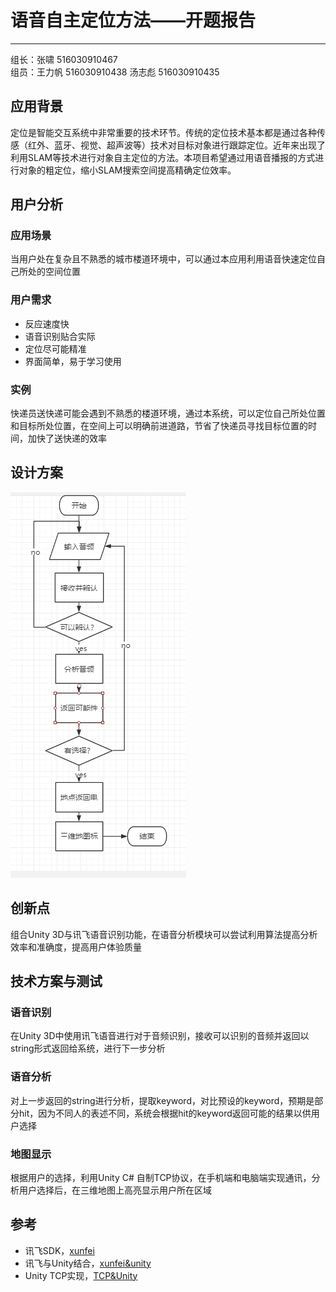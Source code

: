 # 语音自主定位方法——开题报告
----
组长：张啸 516030910467   
组员：王力帆 516030910438    汤志彪 516030910435


## 应用背景
   
定位是智能交互系统中非常重要的技术环节。传统的定位技术基本都是通过各种传感（红外、蓝牙、视觉、超声波等）技术对目标对象进行跟踪定位。近年来出现了利用SLAM等技术进行对象自主定位的方法。本项目希望通过用语音播报的方式进行对象的粗定位，缩小SLAM搜索空间提高精确定位效率。


## 用户分析
   ### 应用场景
   当用户处在复杂且不熟悉的城市楼道环境中，可以通过本应用利用语音快速定位自己所处的空间位置
   ### 用户需求
   - 反应速度快
   - 语音识别贴合实际
   - 定位尽可能精准
   - 界面简单，易于学习使用
   ### 实例
   快递员送快递可能会遇到不熟悉的楼道环境，通过本系统，可以定位自己所处位置和目标所处位置，在空间上可以明确前进道路，节省了快递员寻找目标位置的时间，加快了送快递的效率

## 设计方案
![流程图](https://github.com/survivorice/HCI-project/blob/master/The%20flow%20chart.png)


## 创新点
        
组合Unity 3D与讯飞语音识别功能，在语音分析模块可以尝试利用算法提高分析效率和准确度，提高用户体验质量


## 技术方案与测试

### 语音识别

在Unity 3D中使用讯飞语音进行对于音频识别，接收可以识别的音频并返回以string形式返回给系统，进行下一步分析

### 语音分析
   
对上一步返回的string进行分析，提取keyword，对比预设的keyword，预期是部分hit，因为不同人的表述不同，系统会根据hit的keyword返回可能的结果以供用户选择

### 地图显示

根据用户的选择，利用Unity C# 自制TCP协议，在手机端和电脑端实现通讯，分析用户选择后，在三维地图上高亮显示用户所在区域
        
## 参考
- 讯飞SDK，[xunfei](https://www.xfyun.cn/)
- 讯飞与Unity结合，[xunfei&unity](https://blog.csdn.net/qq_15267341/article/details/52074225?tdsourcetag=s_pctim_aiomsg)
- Unity TCP实现，[TCP&Unity](https://blog.csdn.net/qq992817263/article/details/50164931/)





